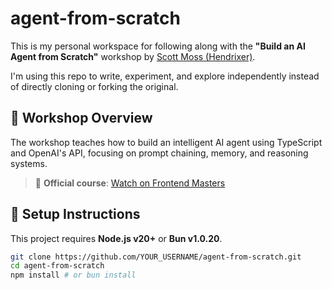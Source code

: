 # agent-from-scratch

This is my personal workspace for following along with the **"Build an AI Agent from Scratch"** workshop by [Scott Moss (Hendrixer)](https://github.com/Hendrixer).

I'm using this repo to write, experiment, and explore independently instead of directly cloning or forking the original.

## 🧠 Workshop Overview

The workshop teaches how to build an intelligent AI agent using TypeScript and OpenAI's API, focusing on prompt chaining, memory, and reasoning systems.

> 🔗 **Official course**: [Watch on Frontend Masters](https://frontendmasters.com/courses/ai-agents/)

## 🚀 Setup Instructions

This project requires **Node.js v20+** or **Bun v1.0.20**.

```bash
git clone https://github.com/YOUR_USERNAME/agent-from-scratch.git
cd agent-from-scratch
npm install # or bun install
